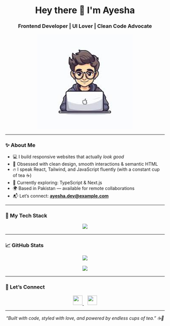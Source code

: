 <h1 align="center">Hey there 👋 I'm Ayesha</h1>
<h3 align="center">Frontend Developer | UI Lover | Clean Code Advocate</h3>

<p align="center">
  <img src="https://raw.githubusercontent.com/aisha78900/N4si/1c3564c7ede86586a3099a1470b6329b26079603/images.jpeg?raw=true" alt="Programmer Image" width="300" />
</p>


---

### ✨ About Me

- 💻 I build responsive websites that actually *look good*  
- 🧠 Obsessed with clean design, smooth interactions & semantic HTML  
- 🔥 I speak React, Tailwind, and JavaScript fluently (with a constant cup of tea ☕)  
- 🚧 Currently exploring: TypeScript & Next.js  
- 🌍 Based in Pakistan — available for remote collaborations  
- 📬 Let’s connect: **ayesha.dev@example.com**

---

### 🚀 My Tech Stack

<p align="center">
  <img src="https://skillicons.dev/icons?i=html,css,js,react,nextjs,tailwind,bootstrap,git,github,vscode" />
</p>

---

### 📈 GitHub Stats

<p align="center">
  <img src="https://github-readme-stats.vercel.app/api?username=YourGitHubUsername&show_icons=true&theme=default&hide_border=true" />
</p>

<p align="center">
  <img src="https://github-readme-streak-stats.herokuapp.com/?user=YourGitHubUsername&theme=default&hide_border=true" />
</p>

---

### 🤝 Let’s Connect

<p align="center">
  <a href="https://www.linkedin.com/in/ayeshaowais0001122333/" target="_blank">
    <img src="https://cdn.jsdelivr.net/gh/devicons/devicon/icons/linkedin/linkedin-original.svg" height="30" width="30" />
  </a>
  &nbsp;&nbsp;
  <a href="mailto:ayesha.dev@example.com">
    <img src="https://cdn-icons-png.flaticon.com/512/732/732200.png" height="30" width="30" />
  </a>
</p>

---

<p align="center"><i>“Built with code, styled with love, and powered by endless cups of tea.” ☕💖</i></p>



